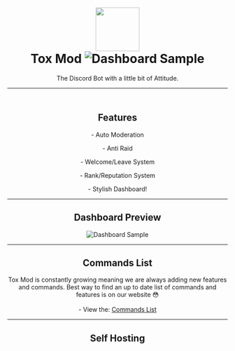 <h1 align='center'><img src="https://toxmod.xyz/images/ToxModLogo.gif" height='100px' width='100px' />
 <br>Tox Mod
 <img src="https://img.shields.io/discord/666599184844980224?color=%2334D058&logo=discord&label=Discord&style=flat-square&logoColor=fff" alt="Dashboard Sample">
</h1>
<p align="center">The Discord Bot with a little bit of Attitude.</p>

<hr>

<h2 align='center'><br>Features</h2>
<p align="center">- Auto Moderation</p>
<p align="center">- Anti Raid</p>
<p align="center">- Welcome/Leave System</p>
<p align="center">- Rank/Reputation System</p>
<p align="center">- Stylish Dashboard!</p>

<hr>

<h2 align="center">
  Dashboard Preview
</h2>

<div align="center">
  <img src="https://media.discordapp.net/attachments/653733403841134600/911285869414072401/ss.png" alt="Dashboard Sample">
</div>

<hr>

<h2 align="center">
  Commands List
</h2>

<div align="center">
 <p align="center">
   Tox Mod is constantly growing meaning we are always adding
   new features and commands. Best way to find an up to date
   list of commands and features is on our website 😳
   <br><br>
   - View the: <a href="https://toxmod.xyz/commands">Commands List</a>
 </p>
</div>

<hr>

<h2 align="center">
  Self Hosting
</h2>

<div align="center">
 
</div>


